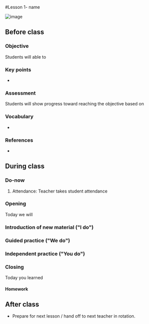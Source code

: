#Lesson 1- name

![image]()

## Before class

### Objective

Students will able to 

### Key points

* 

### Assessment



Students will show progress toward reaching the objective based on 

### Vocabulary

* 
### References

*

## During class

### Do-now

1. Attendance: Teacher takes student attendance 


### Opening

Today we will  

### Introduction of new material ("I do")


### Guided practice ("We do")



### Independent practice ("You do")



### Closing

Today you learned 

#### Homework



## After class

* Prepare for next lesson / hand off to next teacher in rotation.



